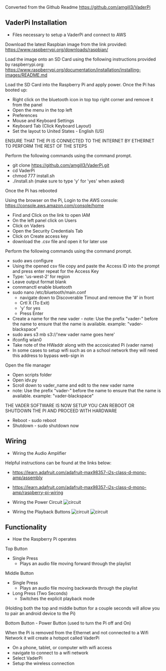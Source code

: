 
Converted from the Github Readme
https://github.com/amgill3/VaderPi

## VaderPi Installation ##
- Files necessary to setup a VaderPi and connect to AWS

Download the latest Raspbian image from the link provided: https://www.raspberrypi.org/downloads/raspbian/

Load the image onto an SD Card using the following instructions provided by raspberrypi.org:
https://www.raspberrypi.org/documentation/installation/installing-images/README.md

Load the SD Card into the Raspberry Pi and apply power. Once the Pi has booted up:
- Right click on the bluetooth icon in top top right corner and remove it from the panel
- Open the menu in the top left
 - Preferences
 - Mouse and Keyboard Settings
 - Keyboard Tab (Click Keyboard Layout)
 - Set the layout to United States - English (US)

ENSURE THAT THE PI IS CONNECTED TO THE INTERNET BY ETHERNET TO PERFORM THE REST OF THE STEPS

Perform the following commands using the command prompt.
- git clone https://github.com/amgill3/VaderPi.git
- cd VaderPi
- chmod 777 install.sh
- ./install.sh
(make sure to type 'y' for 'yes' when asked)

Once the Pi has rebooted 

Using the browser on the Pi, Login to the AWS console: https://console.aws.amazon.com/console/home
- Find and Click on the link to open IAM
- On the left panel click on Users
- Click on Vaders
- Open the Security Credentials Tab
- Click on Create access key
- download the .csv file and open it for later use

Perform the following commands using the command prompt.
 - sudo aws configure
  - Using the opened csv file copy and paste the Access ID into the prompt and press enter
repeat for the Access Key
  - Type: 'us-west-2' for region
  - Leave output format blank
 - connmanctl enable bluetooth
 - sudo nano /etc/bluetooth/main.conf
   - navigate down to Discoverable Timout and remove the '#' in front
   - Crtl X (To Exit)
   - 'y' for yes
   - Press Enter
 - Create a name for the new vader - note: Use the prefix "vader-" before the name to ensure that the name is available. example: "vader-blackspace"
  - sudo aws s3 mb s3://'new vader name goes here'
 - ifconfig wlan0
  - Take note of the HWaddr along with the accosicated Pi (vader name)
   - In some cases to setup wifi such as on a school network they will need this address to bypass web-sign in

Open the file manager
 - Open scripts folder
 - Open idv.py
  - Scroll down to vader_name and edit to the new vader name
  - note: Use the prefix "vader-" before the name to ensure that the name is available. example: "vader-blackspace"

THE VADER SOFTWARE IS NOW SETUP YOU CAN REBOOT OR SHUTDOWN THE PI AND PROCEED WITH HARDWARE
 - Reboot - sudo reboot
 - Shutdown - sudo shutdown now

## Wiring ##

- Wiring the Audio Amplifier

Helpful instructions can be found at the links below:
 - https://learn.adafruit.com/adafruit-max98357-i2s-class-d-mono-amp/assembly
 - https://learn.adafruit.com/adafruit-max98357-i2s-class-d-mono-amp/raspberry-pi-wiring
  
- Wiring the Power Circuit
 ![circuit](https://raw.github.com/amgill3/VaderPi/master/pictures/powercircuit.png)
  
- Wiring the Playback Buttons
 ![circuit](https://raw.github.com/amgill3/VaderPi/master/pictures/button_bb.png)
 ![circuit](https://raw.github.com/amgill3/VaderPi/master/pictures/button_schem.png)



## Functionality ##
- How the Raspberry Pi operates

Top Button
- Single Press
  - Plays an audio file moving forward through the playlist
  
Middle Button
- Single Press
  - Plays an audio file moving backwards through the playlist
- Long Press (Two Seconds)
  - Switches the explicit playback mode
  
(Holding both the top and middle button for a couple seconds will allow you to pair an android device to the Pi)

Bottom Button - Power Button
(used to turn the Pi off and On)

When the Pi is removed from the Ethernet and not connected to a Wifi Network it will create a hotspot called VaderPi
 - On a phone, tablet, or computer with wifi access
  - navigate to connect to a wifi network
  - Select VaderPi
  - Setup the wireless connection
